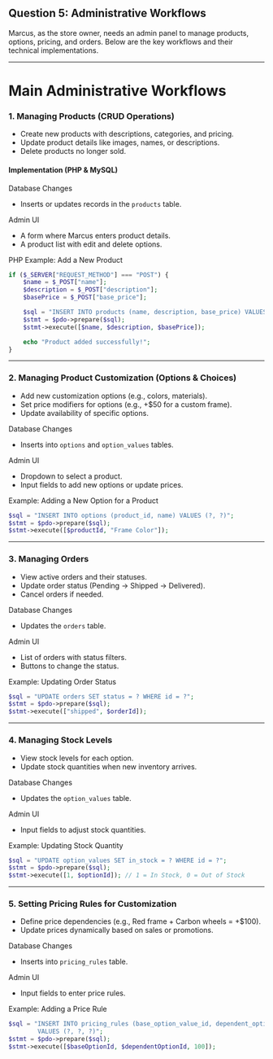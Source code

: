 ## Question 5: Administrative Workflows  

Marcus, as the store owner, needs an admin panel to manage products, options, pricing, and orders. Below are the key workflows and their technical implementations.  

---

# Main Administrative Workflows  

### 1. Managing Products (CRUD Operations)  
- Create new products with descriptions, categories, and pricing.  
- Update product details like images, names, or descriptions.  
- Delete products no longer sold.  

#### Implementation (PHP & MySQL)  

Database Changes  
- Inserts or updates records in the `products` table.  

Admin UI  
- A form where Marcus enters product details.  
- A product list with edit and delete options.  

PHP Example: Add a New Product  
```php
if ($_SERVER["REQUEST_METHOD"] === "POST") {
    $name = $_POST["name"];
    $description = $_POST["description"];
    $basePrice = $_POST["base_price"];

    $sql = "INSERT INTO products (name, description, base_price) VALUES (?, ?, ?)";
    $stmt = $pdo->prepare($sql);
    $stmt->execute([$name, $description, $basePrice]);

    echo "Product added successfully!";
}
```

---

### 2. Managing Product Customization (Options & Choices)  
- Add new customization options (e.g., colors, materials).  
- Set price modifiers for options (e.g., +$50 for a custom frame).  
- Update availability of specific options.  

Database Changes  
- Inserts into `options` and `option_values` tables.  

Admin UI  
- Dropdown to select a product.  
- Input fields to add new options or update prices.  

Example: Adding a New Option for a Product  
```php
$sql = "INSERT INTO options (product_id, name) VALUES (?, ?)";
$stmt = $pdo->prepare($sql);
$stmt->execute([$productId, "Frame Color"]);
```

---

### 3️. Managing Orders  
- View active orders and their statuses.  
- Update order status (Pending → Shipped → Delivered).  
- Cancel orders if needed.  

Database Changes  
- Updates the `orders` table.  

Admin UI  
- List of orders with status filters.  
- Buttons to change the status.  

Example: Updating Order Status  
```php
$sql = "UPDATE orders SET status = ? WHERE id = ?";
$stmt = $pdo->prepare($sql);
$stmt->execute(["shipped", $orderId]);
```

---

### 4. Managing Stock Levels  
- View stock levels for each option.  
- Update stock quantities when new inventory arrives.  

Database Changes  
- Updates the `option_values` table.  

Admin UI  
- Input fields to adjust stock quantities.  

Example: Updating Stock Quantity  
```php
$sql = "UPDATE option_values SET in_stock = ? WHERE id = ?";
$stmt = $pdo->prepare($sql);
$stmt->execute([1, $optionId]); // 1 = In Stock, 0 = Out of Stock
```

---

### 5. Setting Pricing Rules for Customization  
- Define price dependencies (e.g., Red frame + Carbon wheels = +$100).  
- Update prices dynamically based on sales or promotions.  

Database Changes  
- Inserts into `pricing_rules` table.  

Admin UI  
- Input fields to enter price rules.  

Example: Adding a Price Rule  
```php
$sql = "INSERT INTO pricing_rules (base_option_value_id, dependent_option_value_id, additional_cost)
        VALUES (?, ?, ?)";
$stmt = $pdo->prepare($sql);
$stmt->execute([$baseOptionId, $dependentOptionId, 100]);
```
